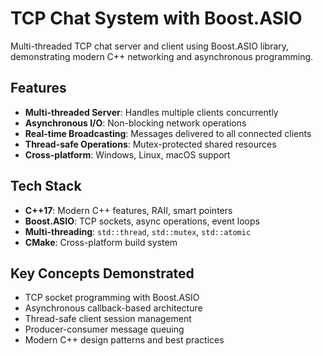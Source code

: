 # TCP Chat System with Boost.ASIO

Multi-threaded TCP chat server and client using Boost.ASIO library, demonstrating modern C++ networking and asynchronous programming.

## Features
- **Multi-threaded Server**: Handles multiple clients concurrently
- **Asynchronous I/O**: Non-blocking network operations
- **Real-time Broadcasting**: Messages delivered to all connected clients
- **Thread-safe Operations**: Mutex-protected shared resources
- **Cross-platform**: Windows, Linux, macOS support

## Tech Stack
- **C++17**: Modern C++ features, RAII, smart pointers
- **Boost.ASIO**: TCP sockets, async operations, event loops
- **Multi-threading**: `std::thread`, `std::mutex`, `std::atomic`
- **CMake**: Cross-platform build system

## Key Concepts Demonstrated
- TCP socket programming with Boost.ASIO
- Asynchronous callback-based architecture
- Thread-safe client session management
- Producer-consumer message queuing
- Modern C++ design patterns and best practices

